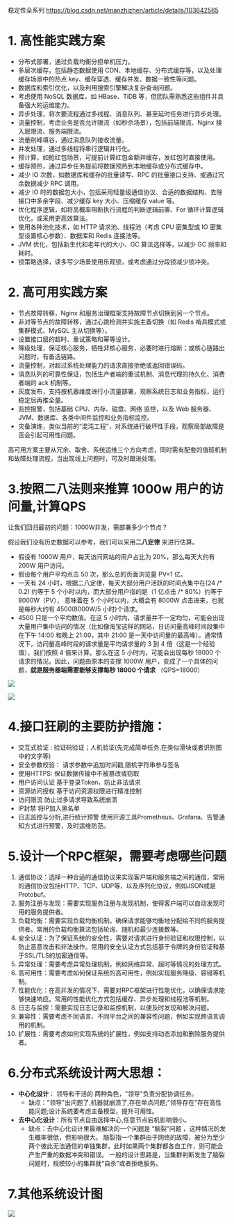 
稳定性全系列
https://blog.csdn.net/manzhizhen/article/details/103642565

# 1. 高性能实践方案

- 分布式部署，通过负载均衡分担单机压力。
- 多层次缓存，包括静态数据使用 CDN、本地缓存、分布式缓存等，以及处理缓存场景中的热点 key、缓存穿透、缓存并发、数据一致性等问题。
- 数据库和索引优化，以及利用搜索引擎解决复杂查询问题。
- 考虑使用 NoSQL 数据库，如 HBase、TiDB 等，但团队需熟悉这些组件并具备强大的运维能力。
- 异步处理，将次要流程通过多线程、消息队列、甚至延时任务进行异步处理。
- 流量控制，考虑业务是否允许限流（如秒杀场景），包括前端限流、Nginx 接入层限流、服务端限流。
- 流量削峰填谷，通过消息队列接收流量。
- 并发处理，通过多线程将串行逻辑并行化。
- 预计算，如抢红包场景，可提前计算红包金额并缓存，发红包时直接使用。
- 缓存预热，通过异步任务提前将数据预热到本地缓存或分布式缓存中。
- 减少 IO 次数，如数据库和缓存的批量读写、RPC 的批量接口支持、或通过冗余数据减少 RPC 调用。
- 减少 IO 时的数据包大小，包括采用轻量级通信协议、合适的数据结构、去除接口中多余字段、减少缓存 key 大小、压缩缓存 value 等。
- 优化程序逻辑，如将高概率阻断执行流程的判断逻辑前置、For 循环计算逻辑优化，或采用更高效算法。
- 使用各种池化技术，如 HTTP 请求池、线程池（考虑 CPU 密集型或 IO 密集型设置核心参数）、数据库和 Redis 连接池等。
- JVM 优化，包括新生代和老年代的大小、GC 算法选择等，以减少 GC 频率和耗时。
- 锁策略选择，读多写少场景使用乐观锁，或考虑通过分段锁减少锁冲突。

# 2. 高可用实践方案

- 节点故障转移，Nginx 和服务治理框架支持故障节点切换到另一个节点。
- 非对等节点的故障转移，通过心跳检测并实施主备切换（如 Redis 哨兵模式或集群模式、MySQL 主从切换等）。
- 设置接口层的超时、重试策略和幂等设计。
- 降级处理，保证核心服务，牺牲非核心服务，必要时进行熔断；或核心链路出问题时，有备选链路。
- 流量控制，对超过系统处理能力的请求直接拒绝或返回错误码。
- 消息队列的可靠性保证，包括生产者端的重试机制、消息代理的持久化、消费者端的 ack 机制等。
- 灰度发布，支持按机器维度进行小流量部署，观察系统日志和业务指标，运行稳定后再推全量。
- 监控报警，包括基础 CPU、内存、磁盘、网络 监控，以及 Web 服务器、JVM、数据库、各类中间件监控和业务指标监控。
- 灾备演练，类似当前的“混沌工程”，对系统进行破坏性手段，观察局部故障是否会引起可用性问题。

高可用方案主要从冗余、取舍、系统运维三个方向考虑，同时需有配套的值班机制和故障处理流程，当出现线上问题时，可及时跟进处理。



# 3.按照二八法则来推算 1000w 用户的访问量,计算QPS

让我们回归最初的问题：1000W并发，需部署多少个节点？

假设我们没有历史数据可以参考，我们可以采用**二八定律** 来进行估算。

* 假设有 1000W 用户，每天访问网站的用户占比为 20%，那么每天大约有 200W 用户访问。
* 假设每个用户平均点击 50 次，那么总的页面浏览量 PV=1 亿。
* 一天有 24 小时，根据二八定律，每天大部分用户活跃的时间点集中在(24 /* 0.2) 约等于 5 个小时以内，而大部分用户指的是（1 亿点击 /* 80%）约等于 8000W（PV）， 意味着在 5 个小时以内，大概会有 8000W 点击进来，也就是每秒大约有 4500(8000W/5 小时)个请求。
* 4500 只是一个平均数值。在这 5 小时内，请求量并不一定均匀，可能会出现大量用户集中访问的情况（比如像淘宝这样的网站，日访问量高峰时间段集中在下午 14:00 和晚上 21:00，其中 21:00 是一天中访问量的最高峰）。通常情况下，访问量高峰时段的请求量是平均请求量的 3 到 4 倍（这是一个经验值），我们按照 4 倍来计算。那么在这 5 小时内，可能会出现每秒 18000 个请求的情况。因此，问题由原本的支撑 1000W 用户，变成了一个具体的问题，**就是服务器端需要能够支撑每秒 18000 个请求** （QPS=18000）

![](https://img-blog.csdnimg.cn/d840ccaaa2414b1eb180de5a81e26396.png)

![](https://img-blog.csdnimg.cn/ae3fa90dd82c40acb80cb93dbed42290.png)



# 4.接口狂刷的主要防护措施：
- 交互式验证 :  	验证码验证；人机验证(先完成简单任务,在类似滑块或者识别图中的文字等)
- 安全参数校验：	请求参数中追加时间戳,随机字符串参与签名
- 使用HTTPS:		保证数据传输中不被篡改或窃取
- 用户访问认证	基于登录Token，防止非法请求
- 资源访问授权	基于访问资源权限进行精准控制
- 访问限流		防止过多请求导致系统崩溃
- IP封禁			将IP加入黑名单
- 日志监控与分析,进行统计预警 	使用开源工具Prometheus、Grafana、告警通知方式进行预警，及时运维防范。


# 5.设计一个RPC框架，需要考虑哪些问题

1. 通信协议：选择一种合适的通信协议来实现客户端和服务端之间的通信，常用的通信协议包括HTTP、TCP、UDP等，以及序列化协议，例如JSON或是Protobuf。
1. 服务注册与发现：需要实现服务注册与发现机制，使得客户端可以自动发现可用的服务提供者。
1. 负载均衡：需要实现负载均衡机制，确保请求能够均衡地分配给不同的服务提供者。常用的负载均衡算法包括轮询、随机和最少连接数等。
1. 安全认证：为了保证系统的安全性，需要对请求进行身份验证和权限控制，以防止恶意攻击和非法操作。常用的安全认证方式包括基于令牌的身份验证和基于SSL/TLS的加密通信等。
1. 异常处理：需要考虑异常处理机制，例如网络异常、超时等情况的处理方式。
1. 高可用性：需要考虑如何保证系统的高可用性，例如实现服务降级、容错等机制。
1. 性能优化：在高并发的情况下，需要对RPC框架进行性能优化，以确保请求能够快速响应。常用的性能优化方式包括缓存、异步处理和线程池等机制。
1. 日志与监控：需要实现日志记录和监控机制，以便及时发现和解决问题。
1. 兼容性：需要考虑不同语言、不同平台之间的兼容性问题，例如实现跨语言调用的机制。
1. 扩展性：需要考虑如何实现系统的扩展性，例如支持动态添加和删除服务提供者。


# 6.分布式系统设计两大思想：
- **中心化设计**： 领导和干活的 两种角色，"领导"负责分配协调任务。
    - 缺点："领导"出问题了,机器就崩溃了,存在单点问题;"领导存在"存在高性能问题;设计系统要考虑主备模型，提升可用性。
- **去中心化设计**：所有节点自由选择中心,任意节点宕机影响很小。
    - 缺点：去中心化设计里最难解决的一个问题是 “脑裂”问题 ，这种情况的发生概率很低，但影响很大。
 脑裂指一个集群由于网络的故障，被分为至少两个彼此无法通信的单独集群，此时如果两个集群都各自工作，则可能会产生严重的数据冲突和错误。
 一般的设计思路是，当集群判断发生了脑裂问题时，规模较小的集群就“自杀”或者拒绝服务。


# 7.其他系统设计图

![](https://img2024.cnblogs.com/blog/1694759/202404/1694759-20240429101912780-356187072.png)



